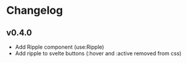 # Changelog

## v0.4.0

- Add Ripple component (use:Ripple)
- Add ripple to svelte buttons (:hover and :active removed from css)
